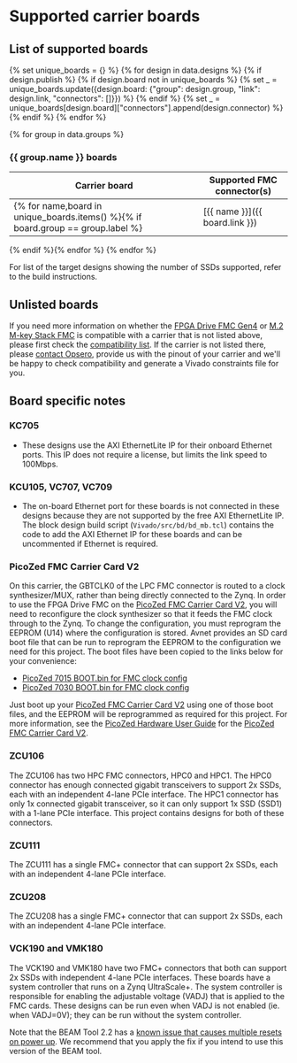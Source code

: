 # Supported carrier boards

## List of supported boards

{% set unique_boards = {} %}
{% for design in data.designs %}
    {% if design.publish %}
        {% if design.board not in unique_boards %}
            {% set _ = unique_boards.update({design.board: {"group": design.group, "link": design.link, "connectors": []}}) %}
        {% endif %}
        {% set _ = unique_boards[design.board]["connectors"].append(design.connector) %}
    {% endif %}
{% endfor %}

{% for group in data.groups %}
### {{ group.name }} boards

| Carrier board        | Supported FMC connector(s)    |
|---------------------|--------------|
{% for name,board in unique_boards.items() %}{% if board.group == group.label %}| [{{ name }}]({{ board.link }}) | {% for connector in board.connectors %}{{ connector }} {% endfor %} |
{% endif %}{% endfor %}
{% endfor %}

For list of the target designs showing the number of SSDs supported, refer to the build instructions.

## Unlisted boards

If you need more information on whether the [FPGA Drive FMC Gen4] or [M.2 M-key Stack FMC] is compatible with a carrier that is 
not listed above, please first check the [compatibility list]. If the carrier is not listed there, please [contact Opsero],
provide us with the pinout of your carrier and we'll be happy to check compatibility and generate a Vivado constraints file for you.

## Board specific notes

### KC705

* These designs use the AXI EthernetLite IP for their onboard Ethernet ports. This IP does not require a license, but 
  limits the link speed to 100Mbps.

### KCU105, VC707, VC709

* The on-board Ethernet port for these boards is not connected in these designs because they are not supported by
  the free AXI EthernetLite IP. The block design build script (`Vivado/src/bd/bd_mb.tcl`) contains the code to add 
  the AXI Ethernet IP for these boards and can be uncommented if Ethernet is required.

### PicoZed FMC Carrier Card V2

On this carrier, the GBTCLK0 of the LPC FMC connector is routed to a clock synthesizer/MUX, rather than being directly
connected to the Zynq. In order to use the FPGA Drive FMC on the [PicoZed FMC Carrier Card V2], 
you will need to reconfigure the clock synthesizer so that it feeds the FMC clock through to the Zynq. To change the configuration,
you must reprogram the EEPROM (U14) where the configuration is stored. Avnet provides an SD card boot file that can be run to
reprogram the EEPROM to the configuration we need for this project. The boot files have been copied to the links below for your
convenience:

* [PicoZed 7015 BOOT.bin for FMC clock config](https://download.opsero.com/picozed/pz_7015_fmc_clock.zip)
* [PicoZed 7030 BOOT.bin for FMC clock config](https://download.opsero.com/picozed/pz_7030_fmc_clock.zip)

Just boot up your [PicoZed FMC Carrier Card V2]
using one of those boot files, and the EEPROM will be reprogrammed as required for this project. For more information,
see the [PicoZed Hardware User Guide] for the [PicoZed FMC Carrier Card V2].

### ZCU106

The ZCU106 has two HPC FMC connectors, HPC0 and HPC1. The HPC0 connector has enough connected gigabit transceivers to support
2x SSDs, each with an independent 4-lane PCIe interface. The HPC1 connector has only 1x connected gigabit transceiver, so it can only
support 1x SSD (SSD1) with a 1-lane PCIe interface. This project contains designs for both of these connectors.

### ZCU111

The ZCU111 has a single FMC+ connector that can support 2x SSDs, each with an independent 4-lane PCIe interface.

### ZCU208

The ZCU208 has a single FMC+ connector that can support 2x SSDs, each with an independent 4-lane PCIe interface.

### VCK190 and VMK180

The VCK190 and VMK180 have two FMC+ connectors that both can support 2x SSDs with independent 4-lane PCIe interfaces.
These boards have a system controller that runs on a Zynq UltraScale+. The system controller is responsible for enabling
the adjustable voltage (VADJ) that is applied to the FMC cards. These designs can be run even when VADJ is not enabled
(ie. when VADJ=0V); they can be run without the system controller.

Note that the BEAM Tool 2.2 has a 
[known issue that causes multiple resets on power up](https://support.xilinx.com/s/article/000034111?language=en_US).
We recommend that you apply the fix if you intend to use this version of the BEAM tool.


[contact Opsero]: https://opsero.com/contact-us
[compatibility list]: https://www.fpgadrive.com/docs/fpga-drive-fmc-gen4/compatibility/
[FPGA Drive FMC Gen4]: https://www.fpgadrive.com/docs/fpga-drive-fmc-gen4/overview/
[M.2 M-key Stack FMC]: https://www.fpgadrive.com/docs/m2-mkey-stack-fmc/overview/
[PicoZed Hardware User Guide]: https://www.avnet.com/opasdata/d120001/medias/docus/126/$v2/5279-UG-PicoZed-7015-7030-V2_0.pdf
[PicoZed FMC Carrier Card V2]: https://www.xilinx.com/products/boards-and-kits/1-hypn9d.html

